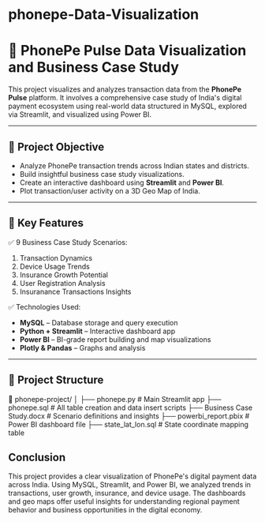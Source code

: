 # phonepe-Data-Visualization

# 📱 PhonePe Pulse Data Visualization and Business Case Study

This project visualizes and analyzes transaction data from the **PhonePe Pulse** platform. It involves a comprehensive case study of India's digital payment ecosystem using real-world data structured in MySQL, explored via Streamlit, and visualized using Power BI.

---

## 📌 Project Objective

- Analyze PhonePe transaction trends across Indian states and districts.
- Build insightful business case study visualizations.
- Create an interactive dashboard using **Streamlit** and **Power BI**.
- Plot transaction/user activity on a 3D Geo Map of India.

---

## 🧠 Key Features

✅ 9 Business Case Study Scenarios:
1. Transaction Dynamics  
2. Device Usage Trends  
3. Insurance Growth Potential  
4. User Registration Analysis  
5. Insuranance Transactions Insights 
     


✅ Technologies Used:
- **MySQL** – Database storage and query execution
- **Python + Streamlit** – Interactive dashboard app
- **Power BI** – BI-grade report building and map visualizations
- **Plotly & Pandas** – Graphs and analysis
  

---

## 📂 Project Structure

📁 phonepe-project/
│
├── phonepe.py # Main Streamlit app
├── phonepe.sql # All table creation and data insert scripts
├── Business Case Study.docx # Scenario definitions and insights
├── powerbi_report.pbix # Power BI dashboard file
├── state_lat_lon.sql # State coordinate mapping table

## Conclusion
This project provides a clear visualization of PhonePe's digital payment data across India. Using MySQL, Streamlit, and Power BI, we analyzed trends in transactions, user growth, insurance, and device usage. The dashboards and geo maps offer useful insights for understanding regional payment behavior and business opportunities in the digital economy.
